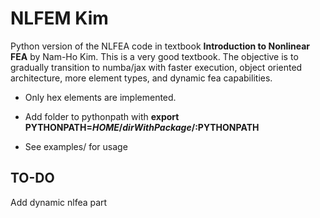 # NLFEM Kim
Python version of the NLFEA code in textbook **Introduction to Nonlinear FEA**  by  Nam-Ho Kim. This is a very good textbook. The objective is to gradually transition to numba/jax with faster execution, object oriented architecture, more element types, and dynamic fea capabilities.
* Only hex elements are implemented.
* Add folder to pythonpath with 
**export PYTHONPATH=$HOME/dirWithPackage/:$PYTHONPATH**

* See examples/ for usage

## TO-DO
Add dynamic nlfea part
